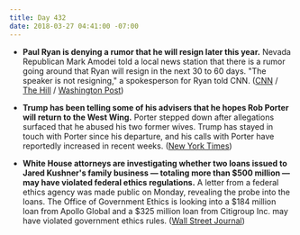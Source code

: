 ```yaml
---
title: Day 432
date: 2018-03-27 04:41:00 -07:00
---
```


* **Paul Ryan is denying a rumor that he will resign later this year.** Nevada Republican Mark Amodei told a local news station that there is a rumor going around that Ryan will resign in the next 30 to 60 days. "The speaker is not resigning," a spokesperson for Ryan told CNN. ([CNN](https://www.cnn.com/2018/03/26/politics/paul-ryan-steve-scalise-mark-amodei/index.html) / [The Hill](http://thehill.com/homenews/house/380365-nevada-lawmaker-rumor-mill-says-ryan-headed-for-exit) / [Washington Post](https://www.washingtonpost.com/politics/the-speaker-is-not-resigning-ryans-office-dismisses-gop-lawmakers-rumor/2018/03/26/e232265a-313b-11e8-8abc-22a366b72f2d_story.html?utm_term=.97b66ac34cd6))

* **Trump has been telling some of his advisers that he hopes Rob Porter will return to the West Wing.** Porter stepped down after allegations surfaced that he abused his two former wives. Trump has stayed in touch with Porter since his departure, and his calls with Porter have reportedly increased in recent weeks. ([New York Times](https://www.nytimes.com/2018/03/26/us/politics/trump-rob-porter.html))

* **White House attorneys are investigating whether two loans issued to Jared Kushner's family business — totaling more than $500 million — may have violated federal ethics regulations.** A letter from a federal ethics agency was made public on Monday, revealing the probe into the loans. The Office of Government Ethics is looking into a $184 million loan from Apollo Global and a $325 million loan from Citigroup Inc. may have violated government ethics rules. ([Wall Street Journal](https://www.wsj.com/articles/white-house-probes-loans-to-kushners-business-1522101516))